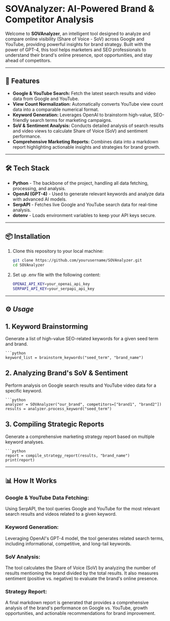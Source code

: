 # SOVAnalyzer: AI-Powered Brand & Competitor Analysis

Welcome to **SOVAnalyzer**, an intelligent tool designed to analyze and compare online visibility (Share of Voice - SoV) across Google and YouTube, providing powerful insights for brand strategy. Built with the power of GPT-4, this tool helps marketers and SEO professionals to understand their brand's online presence, spot opportunities, and stay ahead of competitors.

---

## 🚀 **Features**

- **Google & YouTube Search:** Fetch the latest search results and video data from Google and YouTube.
- **View Count Normalization:** Automatically converts YouTube view count data into a comparable numerical format.
- **Keyword Generation:** Leverages OpenAI to brainstorm high-value, SEO-friendly search terms for marketing campaigns.
- **SoV & Sentiment Analysis:** Conducts detailed analysis of search results and video views to calculate Share of Voice (SoV) and sentiment performance.
- **Comprehensive Marketing Reports:** Combines data into a markdown report highlighting actionable insights and strategies for brand growth.

---

## 🛠 **Tech Stack**

- **Python** - The backbone of the project, handling all data fetching, processing, and analysis.
- **OpenAI (GPT-4)** - Used to generate relevant keywords and analyze data with advanced AI models.
- **SerpAPI** - Fetches live Google and YouTube search data for real-time analysis.
- **dotenv** - Loads environment variables to keep your API keys secure.

---

## 📦 **Installation**

1. Clone this repository to your local machine:
   ```bash
   git clone https://github.com/yourusername/SOVAnalyzer.git
   cd SOVAnalyzer
   
2. Set up .env file with the following content:
   ```bash
   OPENAI_API_KEY=your_openai_api_key
   SERPAPI_API_KEY=your_serpapi_api_key

---

## ⚙ *Usage*
## 1. Keyword Brainstorming
Generate a list of high-value SEO-related keywords for a given seed term and brand.
    
    ```python
    keyword_list = brainstorm_keywords("seed_term", "brand_name")
    
## 2. Analyzing Brand's SoV & Sentiment
Perform analysis on Google search results and YouTube video data for a specific keyword.

    ```python
    analyzer = SOVAnalyzer("our_brand", competitors=["brand1", "brand2"])
    results = analyzer.process_keyword("seed_term")
    
## 3. Compiling Strategic Reports
Generate a comprehensive marketing strategy report based on multiple keyword analyses.

    ```python
    report = compile_strategy_report(results, "brand_name")
    print(report)
    
---

## 📊 **How It Works**
### Google & YouTube Data Fetching:
Using SerpAPI, the tool queries Google and YouTube for the most relevant search results and videos related to a given keyword.

### Keyword Generation:
Leveraging OpenAI's GPT-4 model, the tool generates related search terms, including informational, competitive, and long-tail keywords.

### SoV Analysis:
The tool calculates the Share of Voice (SoV) by analyzing the number of results mentioning the brand divided by the total results. It also measures sentiment (positive vs. negative) to evaluate the brand's online presence.

### Strategy Report:
A final markdown report is generated that provides a comprehensive analysis of the brand's performance on Google vs. YouTube, growth opportunities, and actionable recommendations for brand improvement.
